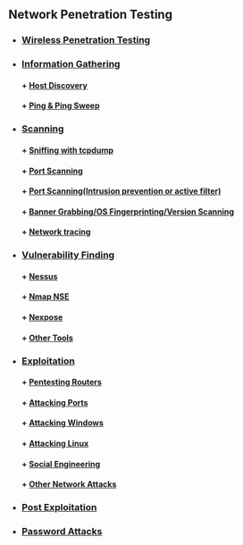 ## Network Penetration Testing

* ###  [ Wireless Penetration Testing](https://github.com/sarathlalup/Penetration-Testing/blob/master/Wireless%20Attacks/Wifi/Attack.md )
* ###  [ Information Gathering]( )
    #### + [     Host Discovery]( )
    #### + [     Ping & Ping Sweep]( )
* ###  [ Scanning]( )
    #### + [     Sniffing with tcpdump]( )
    #### + [      Port Scanning]( )
    #### + [      Port Scanning(Intrusion prevention or active filter)]( )
    #### + [      Banner Grabbing/OS Fingerprinting/Version Scanning]( )
    #### + [      Network tracing]( )
* ###  [ Vulnerability Finding]( )
    #### + [     Nessus]( )
    #### + [     Nmap NSE]( )
    #### + [     Nexpose]( )
    #### + [     Other Tools]( )
* ###  [ Exploitation]( )
   #### + [     Pentesting Routers]( )
   #### + [     Attacking Ports]( )
   #### + [     Attacking Windows](https://github.com/sarathlalup/Penetration-Testing/blob/master/Windows%20Exploitaion/README.md)
   #### + [     Attacking Linux]( )
   #### + [     Social Engineering](https://github.com/sarathlalup/Cyber-security/blob/master/Social%20Engineering%20Attacks/README.md)
   #### + [     Other Network Attacks]( )

* ###  [ Post Exploitation]( )
* ###  [ Password Attacks]( )

